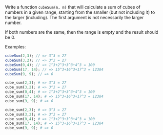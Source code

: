 Write a function `cubeSum(n, m)` that will calculate a sum of cubes of numbers in a given range, starting from the smaller (but not including it) to the larger (including). The first argument is not necessarily the larger number.

If both numbers are the same, then the range is empty and the result should be 0.

Examples:
```javascript
cubeSum(2,3); // => 3^3 = 27
cubeSum(3,2); // => 3^3 = 27
cubeSum(0,4); // => 1^3+2^3+3^3+4^3 = 100
cubeSum(17, 14); // => 15^3+16^3+17^3 = 12384
cubeSum(9, 9); // => 0
```

```python
cube_sum(2,3); # => 3^3 = 27
cube_sum(3,2); # => 3^3 = 27
cube_sum(0,4); # => 1^3+2^3+3^3+4^3 = 100
cube_sum(17, 14); # => 15^3+16^3+17^3 = 12384
cube_sum(9, 9); # => 0
```

```ruby
cube_sum(2,3); # => 3^3 = 27
cube_sum(3,2); # => 3^3 = 27
cube_sum(0,4); # => 1^3+2^3+3^3+4^3 = 100
cube_sum(17, 14); # => 15^3+16^3+17^3 = 12384
cube_sum(9, 9); # => 0
```